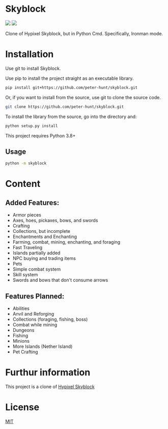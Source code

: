 # Skyblock
![](https://img.shields.io/github/repo-size/peter-hunt/skyblock)
![](https://img.shields.io/github/license/peter-hunt/skyblock)


Clone of Hypixel Skyblock, but in Python Cmd.
Specifically, Ironman mode.

# Installation
Use git to install Skyblock.

Use pip to install the project straight as an executable library.

```bash
pip install git+https://github.com/peter-hunt/skyblock.git
```

Or, if you want to install from the source, use git to clone the source code.

```bash
git clone https://github.com/peter-hunt/skyblock.git
```

To install the library from the source, go into the directory and:

```bash
python setup.py install
```

This project requires Python 3.8+

## Usage
```bash
python -m skyblock
```

# Content
## Added Features:
* Armor pieces
* Axes, hoes, pickaxes, bows, and swords
* Crafting
* Collections, but incomplete
* Enchantments and Enchanting
* Farming, combat, mining, enchanting, and foraging
* Fast Traveling
* Islands partially added
* NPC buying and trading items
* Pets
* Simple combat system
* Skill system
* Swords and bows that don't consume arrows

## Features Planned:
* Abilities
* Anvil and Reforging
* Collections (foraging, fishing, boss)
* Combat while mining
* Dungeons
* Fishing
* Minions
* More Islands (Nether Island)
* Pet Crafting

# Furthur information
This project is a clone of [Hypixel Skyblock](https://hypixel-skyblock.fandom.com/wiki/Hypixel_SkyBlock_Wiki)

# License
[MIT](LICENSE.txt)
